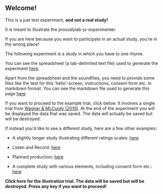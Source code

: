 
## Welcome!

This is a just test experiment, **and not a real study!**

It is meant to illustrate the prosodylab-js-experimenter. 

If you are here because you want to participate in an actual study, you're in the wrong place!

The following experiment is a study in which you have to one rhyme. 

You can see the spreadsheet (a tab-delimited text file) used to generate the experiment [here](examples/listenAndRate/rhymeShortest.txt).

Apart from the spreadsheet and the soundfiles, you need to provide some files like the text for this 'hello'-screen, instructions, consent form etc. in markdown format. You can see the markdown file used to generate this page [here](examples/listenAndRate/hello.md)

If you want to proceed to the example trial, click below. It involves a single trial from [Wagner & McCurdy (2010)](https://pubmed.ncbi.nlm.nih.gov/20889149/). At the end of the experiment you will be displayed the data that was saved. The data will actually be saved but will be destroyed.

If instead you'd like to see a different study, here are a few other examples:


* A slightly longer study illustrating different ratings scales:  [here](https://prosodylab.org/experimenter/testExperiment/exampleScales.html)


* Listen and Record: [here](https://prosodylab.org/experimenter/testExperiment/exampleListenAndRecord.html)

* Planned production: [here](https://prosodylab.org/experimenter/testExperiment/examplePlannedProduction.html)

* A complete study with various elements, including consent form etc.:  [here](https://prosodylab.org/experimenter/testExperiment/exampleFullExperiment.html)


**Click here for the illustration trial. The data will be saved but will be destroyed. Press any key if you want to proceed!**

